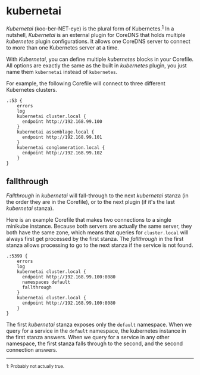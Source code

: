 # kubernetai

*Kubernetai* (koo-ber-NET-eye) is the plural form of Kubernetes.<sup>[1](#plural)</sup>
In a nutshell, *Kubernetai* is an external plugin for CoreDNS that holds multiple *kubernetes* plugin
configurations.  It allows one CoreDNS server to connect to more than one Kubernetes server at a time.

With *Kubernetai*, you can define multiple *kubernetes* blocks in your Corefile. All
options are exactly the same as the built in *kubernetes* plugin, you just name them `kubernetai` instead
of `kubernetes`.

For example, the following Corefile will connect to three different Kubernetes clusters.

~~~
.:53 {
    errors
    log
    kubernetai cluster.local {
      endpoint http://192.168.99.100
    }
    kubernetai assemblage.local {
      endpoint http://192.168.99.101
    }
    kubernetai conglomeration.local {
      endpoint http://192.168.99.102
    }
}
~~~

## fallthrough

*Fallthrough* in *kubernetai* will fall-through to the next *kubernetai* stanza (in the order they are in the Corefile),
or to the next plugin (if it's the last *kubernetai* stanza).

Here is an example Corefile that makes two connections to a single minikube instance.
Because both servers are actually the same server, they both have the same zone, which means that queries for `cluster.local`
will always first get processed by the first stanza. The *fallthrough* in the first stanza allows processing to go to the next stanza if the service is not found.

~~~
.:5399 {
    errors
    log
    kubernetai cluster.local {
      endpoint http://192.168.99.100:8080
      namespaces default
      fallthrough
    }
    kubernetai cluster.local {
      endpoint http://192.168.99.100:8080
    }
}
~~~


The first *kubernetai* stanza exposes only the `default` namespace.
When we query for a service in the `default` namespace, the kubernetes instance in the first stanza answers.
When we query for a service in any other namespace, the first stanza falls through to the second, and the second connection answers.

---

<sup><a name="plural">1</a>: Probably not actually true.</sup>